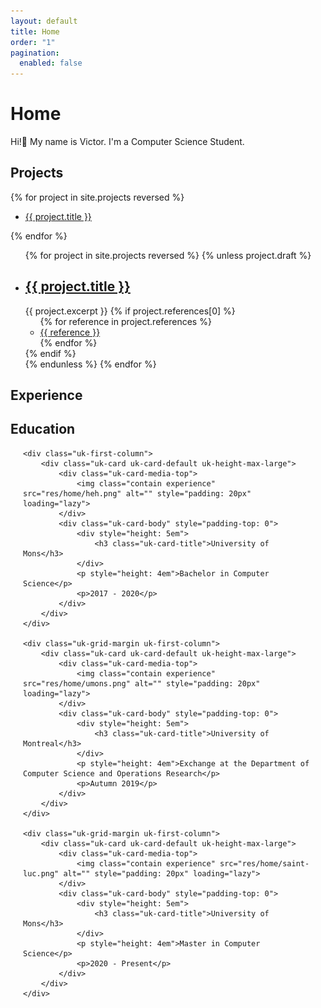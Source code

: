 ```yaml
---
layout: default
title: Home
order: "1"
pagination:
  enabled: false
---
```


# Home

Hi!👋️ My name is Victor.
I'm a Computer Science Student.

## Projects

{% for project in site.projects reversed %}
<ul>
<li><a href="{{ project.url | relative_url }}">{{ project.title }}</a></li>
</ul>
{% endfor %}

<ul class="projects finished">
{% for project in site.projects reversed %}
    {% unless project.draft %}
        <li class="project">
            <h2>
                <a class="name" href="{{ project.url | relative_url }}">
                    {{ project.title }}
                </a>
            </h2>
            {{ project.excerpt }}
            {% if project.references[0] %}
                <ul class="references">
                {% for reference in project.references %}
                    <li><a href="{{reference}}">{{ reference }}</a></li>
                {% endfor %}
                </ul>
            {% endif %}
        </li>
    {% endunless %}
{% endfor %}
</ul>

## Experience



## Education

<div class="uk-grid-large uk-child-width-1-3@s uk-child-width-1 uk-text-center uk-flex-center uk-grid uk-grid-stack" uk-grid="" style="padding-left: 20px; padding-right: 20px">


    <div class="uk-first-column">
        <div class="uk-card uk-card-default uk-height-max-large">
            <div class="uk-card-media-top">
                <img class="contain experience" src="res/home/heh.png" alt="" style="padding: 20px" loading="lazy">
            </div>
            <div class="uk-card-body" style="padding-top: 0">
                <div style="height: 5em">
                    <h3 class="uk-card-title">University of Mons</h3>
                </div>
                <p style="height: 4em">Bachelor in Computer Science</p>
                <p>2017 - 2020</p>
            </div>
        </div>
    </div>

    <div class="uk-grid-margin uk-first-column">
        <div class="uk-card uk-card-default uk-height-max-large">
            <div class="uk-card-media-top">
                <img class="contain experience" src="res/home/umons.png" alt="" style="padding: 20px" loading="lazy">
            </div>
            <div class="uk-card-body" style="padding-top: 0">
                <div style="height: 5em">
                    <h3 class="uk-card-title">University of Montreal</h3>
                </div>
                <p style="height: 4em">Exchange at the Department of Computer Science and Operations Research</p>
                <p>Autumn 2019</p>
            </div>
        </div>
    </div>

    <div class="uk-grid-margin uk-first-column">
        <div class="uk-card uk-card-default uk-height-max-large">
            <div class="uk-card-media-top">
                <img class="contain experience" src="res/home/saint-luc.png" alt="" style="padding: 20px" loading="lazy">
            </div>
            <div class="uk-card-body" style="padding-top: 0">
                <div style="height: 5em">
                    <h3 class="uk-card-title">University of Mons</h3>
                </div>
                <p style="height: 4em">Master in Computer Science</p>
                <p>2020 - Present</p>
            </div>
        </div>
    </div>

</div>
</div>
